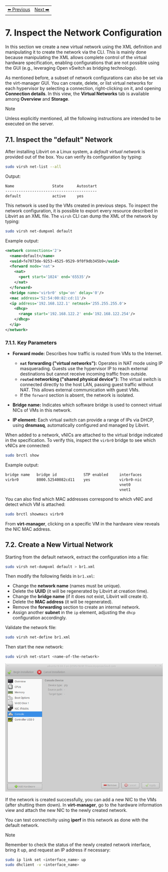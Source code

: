 <table style="width:100%">
  <tr>
    <td align="left"><a href="../1.6/README.md">⬅️ Previous</a></td>
    <td align="right"><a href="../1.8/README.md">Next ➡️</a></td>
  </tr>
</table>

# 7. Inspect the Network Configuration

In this section we create a new virtual network using the XML definition and manipulating it to create the network via the CLI. This is mainly done because manipulating the XML allows complete control of the virtual hardware specification, enabling configurations that are not possible using the GUI (e.g., leveraging Open vSwitch as bridging technology).

As mentioned before, a subset of network configurations can also be set via the virt-manager GUI. You can create, delete, or list virtual networks for each hypervisor by selecting a connection, right-clicking on it, and opening **Connection details**. In this view, the **Virtual Networks** tab is available among **Overview** and **Storage**.

> [!NOTE]
> Unless explicitly mentioned, all the following instructions are intended to be executed on the server.

## 7.1. Inspect the "default" Network

After installing Libvirt on a Linux system, a *default virtual network* is provided out of the box. You can verify its configuration by typing:

```bash
sudo virsh net-list --all
```

Output:

```
Name                 State      Autostart
-----------------------------------------
default              active     yes
```

This network is used by the VMs created in previous steps. To inspect the network configuration, it is possible to export every resource described in Libvirt as an XML file. The `virsh` CLI can dump the XML of the network by typing:

```bash
sudo virsh net-dumpxml default
```

Example output:

```xml
<network connections='2'>
  <name>default</name>
  <uuid>fe7073de-9253-4525-9529-9f0f9db345b9</uuid>
  <forward mode='nat'>
    <nat>
      <port start='1024' end='65535'/>
    </nat>
  </forward>
  <bridge name='virbr0' stp='on' delay='0'/>
  <mac address='52:54:00:82:cd:11'/>
  <ip address='192.168.122.1' netmask='255.255.255.0'>
    <dhcp>
      <range start='192.168.122.2' end='192.168.122.254'/>
    </dhcp>
  </ip>
</network>
```

### 7.1.1. Key Parameters

- **Forward mode:** Describes how traffic is routed from VMs to the Internet.
  - **`nat` forwarding ("virtual networks"):** Operates in NAT mode using IP masquerading. Guests use the hypervisor IP to reach external destinations but cannot receive incoming traffic from outside.
  - **`routed` networking ("shared physical device"):** The virtual switch is connected directly to the host LAN, passing guest traffic without NAT. This allows external communication with guest VMs.
  - If the `forward` section is absent, the network is isolated.

- **Bridge name:** Indicates which software bridge is used to connect virtual NICs of VMs in this network.
- **IP element:** Each virtual switch can provide a range of IPs via DHCP, using **dnsmasq**, automatically configured and managed by Libvirt.

When added to a network, vNICs are attached to the virtual bridge indicated in the specification. To verify this, inspect the `virbr0` bridge to see which vNICs are connected:

```bash
sudo brctl show
```

Example output:

```
bridge name	  bridge id		       STP enabled	   interfaces
virbr0        8000.52540082cd11	   yes             virbr0-nic
                                                   vnet0
                                                   vnet1
```

You can also find which MAC addresses correspond to which vNIC and detect which VM is attached:

```bash
sudo brctl showmacs virbr0
```

From **virt-manager**, clicking on a specific VM in the hardware view reveals the NIC MAC address.

## 7.2. Create a New Virtual Network

Starting from the default network, extract the configuration into a file:

```bash
sudo virsh net-dumpxml default > br1.xml
```

Then modify the following fields in `br1.xml`:

- Change the **network name** (names must be unique).
- Delete the **UUID** (it will be regenerated by Libvirt at creation time).
- Change the **bridge name** (if it does not exist, Libvirt will create it).
- Delete the **MAC address** (it will be regenerated).
- Remove the **forwarding** section to create an internal network.
- Assign another **subnet** in the `ip` element, adjusting the `dhcp` configuration accordingly.

Validate the network file:

```bash
sudo virsh net-define br1.xml
```

Then start the new network:

```bash
sudo virsh net-start <name-of-the-network>
```

![Virtual machine manager: add a new NIC from the hardware info section](images/libvirt-customhw.png)

If the network is created successfully, you can add a new NIC to the VMs (after shutting them down). In **virt-manager**, go to the hardware information view and attach the new NIC to the newly created network.

You can test connectivity using **iperf** in this network as done with the default network.

> [!NOTE]
> Remember to check the status of the newly created network interface, bring it up, and request an IP address if necessary:

```bash
sudo ip link set <interface_name> up
sudo dhclient -v <interface_name>
```
